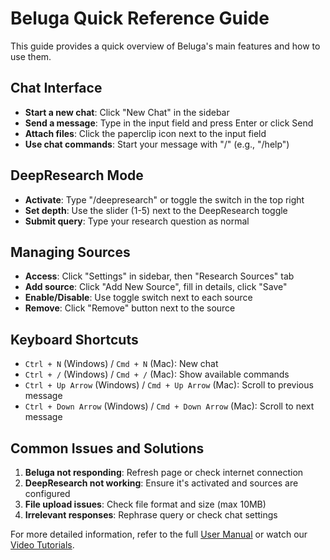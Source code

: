 # Beluga Quick Reference Guide

This guide provides a quick overview of Beluga's main features and how to use them.

## Chat Interface

- **Start a new chat**: Click "New Chat" in the sidebar
- **Send a message**: Type in the input field and press Enter or click Send
- **Attach files**: Click the paperclip icon next to the input field
- **Use chat commands**: Start your message with "/" (e.g., "/help")

## DeepResearch Mode

- **Activate**: Type "/deepresearch" or toggle the switch in the top right
- **Set depth**: Use the slider (1-5) next to the DeepResearch toggle
- **Submit query**: Type your research question as normal

## Managing Sources

- **Access**: Click "Settings" in sidebar, then "Research Sources" tab
- **Add source**: Click "Add New Source", fill in details, click "Save"
- **Enable/Disable**: Use toggle switch next to each source
- **Remove**: Click "Remove" button next to the source

## Keyboard Shortcuts

- `Ctrl + N` (Windows) / `Cmd + N` (Mac): New chat
- `Ctrl + /` (Windows) / `Cmd + /` (Mac): Show available commands
- `Ctrl + Up Arrow` (Windows) / `Cmd + Up Arrow` (Mac): Scroll to previous message
- `Ctrl + Down Arrow` (Windows) / `Cmd + Down Arrow` (Mac): Scroll to next message

## Common Issues and Solutions

1. **Beluga not responding**: Refresh page or check internet connection
2. **DeepResearch not working**: Ensure it's activated and sources are configured
3. **File upload issues**: Check file format and size (max 10MB)
4. **Irrelevant responses**: Rephrase query or check chat settings

For more detailed information, refer to the full [User Manual](user-manual.md) or watch our [Video Tutorials](video-tutorials.md).

